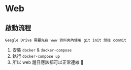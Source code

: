 Web
===

## 啟動流程

`Geegle Drive 需要先在 www 資料夾內使用 git init 然後 commit`

1. 安裝 `docker` & `docker-compose`
2. 執行 `docker-compose up`
3. 所以 web 題目應該都可以正常連線 :tada:

